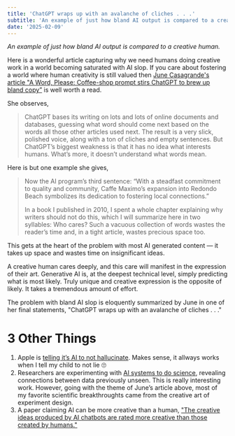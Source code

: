 ```yaml
---
title: 'ChatGPT wraps up with an avalanche of cliches . . .'
subtitle: 'An example of just how bland AI output is compared to a creative human.'
date: '2025-02-09'
---
```


*An example of just how bland AI output is compared to a creative human.*

Here is a wonderful article capturing why we need humans doing creative work in a world becoming saturated with AI slop. If you care about fostering a world where human creativity is still valued then [June Casagrande's article "A Word, Please: Coffee-shop prompt stirs ChatGPT to brew up bland copy”](https://www.latimes.com/socal/daily-pilot/opinion/story/2024-04-09/a-word-please-coffee-shop-prompt-stirs-chatgpt-to-brew-up-bland-copy) is well worth a read.

She observes,

> ChatGPT bases its writing on lots and lots of online documents and databases, guessing what word should come next based on the words all those other articles used next. The result is a very slick, polished voice, along with a ton of cliches and empty sentences. But ChatGPT’s biggest weakness is that it has no idea what interests humans. What’s more, it doesn’t understand what words mean.

Here is but one example she gives,

> Now the AI program’s third sentence: “With a steadfast commitment to quality and community, Caffe Maximo’s expansion into Redondo Beach symbolizes its dedication to fostering local connections.”
> 
> In a book I published in 2010, I spent a whole chapter explaining why writers should not do this, which I will summarize here in two syllables: Who cares? Such a vacuous collection of words wastes the reader’s time and, in a tight article, wastes precious space too.

This gets at the heart of the problem with most AI generated content — it takes up space and wastes time on insignificant ideas.

A creative human cares deeply, and this care will manifest in the expression of their art. Generative AI is, at the deepest technical level, simply predicting what is most likely. Truly unique and creative expression is the opposite of likely. It takes a tremendous amount of effort.

The problem with bland AI slop is eloquently summarized by June in one of her final statements, "ChatGPT wraps up with an avalanche of cliches . . ."

# 3 Other Things

1. Apple is [telling it’s AI to not hallucinate](https://arstechnica.com/gadgets/2024/08/do-not-hallucinate-testers-find-prompts-meant-to-keep-apple-intelligence-on-the-rails/). Makes sense, it allways works when I tell my child to not lie 🙄
2. Researchers are experimenting with [AI systems to do science](https://arxiv.org/abs/2409.05556v1), revealing connections between data previously unseen. This is really interesting work. However, going with the theme of June’s article above, most of my favorite scientific breakthroughts came from the creative art of experiment design.
3. A paper claiming AI can be more creative than a human, ["The creative
ideas produced by AI chatbots are rated more creative than those created by humans."](https://docs.iza.org/dp17302.pdf)